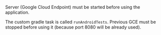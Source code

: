 Server (Google Cloud Endpoint) must be started before using the application.

The custom gradle task is called `runAndroidTests`. Previous GCE must be stopped before using it (because port 8080 will be already used).
